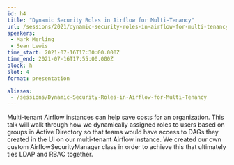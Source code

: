 ```yaml
---
id: h4
title: "Dynamic Security Roles in Airflow for Multi-Tenancy"
url: /sessions/2021/dynamic-security-roles-in-airflow-for-multi-tenancy
speakers:
 - Mark Merling
 - Sean Lewis
time_start: 2021-07-16T17:30:00.000Z
time_end: 2021-07-16T17:55:00.000Z
block: h
slot: 4
format: presentation

aliases:
 - /sessions/Dynamic-Security-Roles-in-Airflow-for-Multi-Tenancy
---
```


Multi-tenant Airflow instances can help save costs for an organization. This talk will walk through how we dynamically assigned roles to users based on groups in Active Directory so that teams would have access to DAGs they created in the UI on our multi-tenant Airflow instance. We created our own custom AirflowSecurityManager class in order to achieve this that ultimately ties LDAP and RBAC together.
